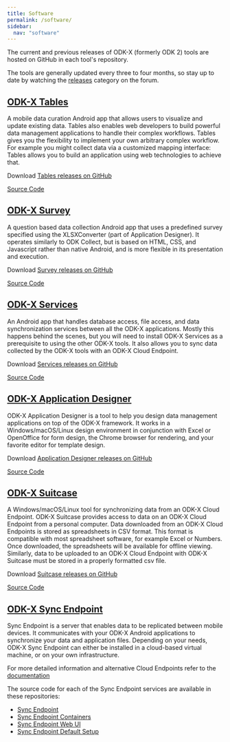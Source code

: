 ```yaml
---
title: Software
permalink: /software/
sidebar:
  nav: "software"
---
```


The current and previous releases of ODK-X (formerly ODK 2) tools are hosted on GitHub in each tool's repository.

The tools are generally updated every three to four months, so stay up to date by watching the [releases](https://forum.odk-x.org/c/releases) category on the forum.

## [ODK-X Tables](#odk-x-tables)
A mobile data curation Android app that  allows users to visualize and update existing data.
Tables also enables web developers to build powerful data management applications to handle their complex workflows. Tables gives you the flexibility to implement your own arbitrary complex workflow. For example you might collect data via a customized mapping interface: Tables allows you to build an application using web technologies to achieve that.

Download [Tables releases on GitHub](https://github.com/odk-x/tables/releases)

[Source Code](https://github.com/odk-x/tables)

## [ODK-X Survey](#odk-x-survey)
A question based data collection Android app that uses a predefined survey specified using the XLSXConverter (part of Application Designer). It operates similarly to ODK Collect, but is based on HTML, CSS, and Javascript rather than native Android, and is more flexible in its presentation and execution.

Download [Survey releases on GitHub](https://github.com/odk-x/survey/releases)

[Source Code](https://github.com/odk-x/survey)

## [ODK-X Services](#odk-x-services)
An Android app that handles database access, file access, and data synchronization services between all the ODK-X applications. Mostly this happens behind the scenes, but you will need to install ODK-X Services as a prerequisite to using the other ODK-X tools. It also allows you to sync data collected by the ODK-X tools with an ODK-X Cloud Endpoint. 

Download [Services releases on GitHub](https://github.com/odk-x/services/releases)

[Source Code](https://github.com/odk-x/services)

## [ODK-X Application Designer](#odk-x-application-designer)
ODK-X Application Designer is a tool to help you design data management applications on top of the ODK-X framework. It works in a Windows/macOS/Linux design environment in conjunction with Excel or OpenOffice for form design, the Chrome browser for rendering, and your favorite editor for template design.

Download [Application Designer releases on GitHub](https://github.com/odk-x/app-designer/releases)

[Source Code](https://github.com/odk-x/app-designer)

## [ODK-X Suitcase](#odk-x-suitcase)
A Windows/macOS/Linux tool for synchronizing data from an ODK-X Cloud Endpoint. ODK-X Suitcase provides access to data on an ODK-X Cloud Endpoint from a personal computer. 
Data downloaded from an ODK-X Cloud Endpoints is stored as spreadsheets in CSV format. This format is compatible with most spreadsheet software, for example Excel or Numbers. Once downloaded, the spreadsheets will be available for offline viewing. Similarly, data to be uploaded to an ODK-X Cloud Endpoint with ODK-X Suitcase must be stored in a properly formatted csv file.

Download [Suitcase releases on GitHub](https://github.com/odk-x/suitcase/releases)

[Source Code](https://github.com/odk-x/suitcase)

## [ODK-X Sync Endpoint](#odk-x-sync-endpoint)
Sync Endpoint is a server that enables data to be replicated between mobile devices. It communicates with your ODK-X Android applications to synchronize your data and application files.
Depending on your needs, ODK-X Sync Endpoint can either be installed in a cloud-based virtual machine, or on your own infrastructure.

For more detailed information and alternative Cloud Endpoints refer to the [documentation](https://docs.odk-x.org/cloud-endpoints-intro/) 

The source code for each of the Sync Endpoint services are available in these repositories:

- [Sync Endpoint](https://github.com/odk-x/sync-endpoint)
- [Sync Endpoint Containers](https://github.com/odk-x/sync-endpoint-containers)
- [Sync Endpoint Web UI](https://github.com/odk-x/sync-endpoint-web-ui)
- [Sync Endpoint Default Setup](https://github.com/odk-x/sync-endpoint-default-setup)
